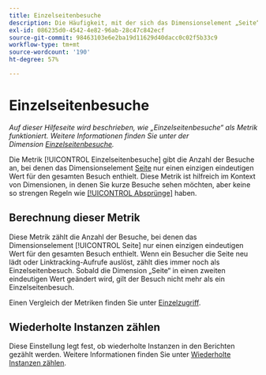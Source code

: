 ```yaml
---
title: Einzelseitenbesuche
description: Die Häufigkeit, mit der sich das Dimensionselement „Seite“ bei einem Besuch nicht geändert hat.
exl-id: 086235d0-4542-4e82-96ab-28c47c842ecf
source-git-commit: 98463103e6e2ba19d11629d40dacc0c02f5b33c9
workflow-type: tm+mt
source-wordcount: '190'
ht-degree: 57%

---
```


# Einzelseitenbesuche

*Auf dieser Hilfeseite wird beschrieben, wie „Einzelseitenbesuche“ als Metrik funktioniert. Weitere Informationen finden Sie unter der Dimension [Einzelseitenbesuche](../dimensions/single-page-visits.md).*

Die Metrik [!UICONTROL Einzelseitenbesuche] gibt die Anzahl der Besuche an, bei denen das Dimensionselement [Seite](../dimensions/page.md) nur einen einzigen eindeutigen Wert für den gesamten Besuch enthielt. Diese Metrik ist hilfreich im Kontext von Dimensionen, in denen Sie kurze Besuche sehen möchten, aber keine so strengen Regeln wie [[!UICONTROL Absprünge]](bounces.md) haben.

## Berechnung dieser Metrik

Diese Metrik zählt die Anzahl der Besuche, bei denen das Dimensionselement [!UICONTROL Seite] nur einen einzigen eindeutigen Wert für den gesamten Besuch enthielt. Wenn ein Besucher die Seite neu lädt oder Linktracking-Aufrufe auslöst, zählt dies immer noch als Einzelseitenbesuch. Sobald die Dimension „Seite“ in einen zweiten eindeutigen Wert geändert wird, gilt der Besuch nicht mehr als ein Einzelseitenbesuch.

Einen Vergleich der Metriken finden Sie unter [Einzelzugriff](single-access.md).

## Wiederholte Instanzen zählen

Diese Einstellung legt fest, ob wiederholte Instanzen in den Berichten gezählt werden. Weitere Informationen finden Sie unter [Wiederholte Instanzen zählen](/help/components/metrics/count-repeat-instances.md).